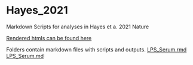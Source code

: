 # Hayes_2021
Markdown Scripts for analyses in Hayes et a. 2021 Nature

[Rendered htmls can be found here]( https://lindsaynhayes.github.io/Hayes_2021/ )

Folders contain markdown files with scripts and outputs. 
[LPS_Serum.rmd](https://github.com/lindsaynhayes/Hayes_2021/Serum_IL6/LPS_Serum.Rmd)
[LPS_Serum.md](https://github.com/lindsaynhayes/Hayes_2021/Serum_IL6/LPS_Serum.md)
